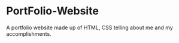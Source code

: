 # PortFolio-Website
A portfolio website made up of HTML, CSS telling about me and my accomplishments.

